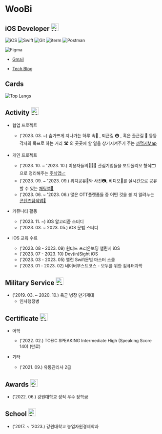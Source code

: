 

# WooBi

## iOS Developer <img src="https://raw.githubusercontent.com/Tarikul-Islam-Anik/Animated-Fluent-Emojis/master/Emojis/Hand%20gestures/Hand%20with%20Fingers%20Splayed%20Light%20Skin%20Tone.png" alt="Hand with Fingers Splayed Light Skin Tone" width="25" height="25" />

  ![iOS](https://img.shields.io/badge/iOS-000000?style=for-the-badge&logo=ios&logoColor=white)
  ![Swift](https://img.shields.io/badge/Swift-FA7343?style=for-the-badge&logo=swift&logoColor=white)
  ![Git](https://img.shields.io/badge/GIT-E44C30?style=for-the-badge&logo=git&logoColor=white)
  ![iterm](https://img.shields.io/badge/iTerm2-000000?style=for-the-badge&logo=iterm2&logoColor=white)
  ![Postman](https://img.shields.io/badge/Postman-FF6C37?style=for-the-badge&logo=postman&logoColor=white)

  ![Figma](https://img.shields.io/badge/Figma-F24E1E?style=for-the-badge&logo=figma&logoColor=white)

- [Gmail](mailto:woobios97@gmail.com)

- [Tech Blog](https://woobios97portfolio.notion.site/Develop-a6b9c8b58d40476b901101e703f5acf9?pvs=4)


## Cards

[![Top Langs](https://github-readme-stats.vercel.app/api/top-langs/?username=Woobios97)](https://github.com/anuraghazra/github-readme-stats)


## Activity <img src="https://github.com/Tarikul-Islam-Anik/Animated-Fluent-Emojis/blob/master/Emojis/People/Man%20Running.png" alt="Man Ruuning" width="25" height="25" />

- 협업 프로젝트
  - ('2023. 03. ~) 숨가쁘게 지나가는 하루 속🚶 , 퇴근길 🚇 , 혹은 출근길 🚉 등등 각자의 목표로 하는 거리 🛣️ 의 곳곳에 할 일을 상기시켜주기 주는 [까먹지Map](https://github.com/Woobios97/dontforgetMAP)

- 개인 프로젝트
  - ('2023. 10. ~ '2023. 10.) 이용자들의🙋🏻‍♂️ 관심기업들을 포트폴리오 형식🗂️으로 정리해주는 [주식앱📈](https://github.com/Woobios97/TradeHip)
  - ('2023. 09. ~ '2023. 09.) 위치공유📍와 사진📷, 비디오📼를 실시간으로 공유할 수 있는 [채팅앱💬](https://github.com/Woobios97/Messengar)
  - ('2023. 06. ~ '2023. 06.) 많은 OTT플랫폼들 중 어떤 것을 볼 지 알려누는 [콘텐츠탐색앱🎥](https://github.com/Woobios97/MovingSurfing)

- 커뮤니티 활동
  - ('2023. 11. ~) iOS 알고리즘 스터디
  - ('2023. 03. ~ 2023. 05.) iOS 문법 스터디
 
- iOS 교육 수료
  - ('2023. 08 - 2023. 09) 원티드 프리온보딩 챌린지 iOS
  - ('2023. 07 - 2023. 10) Dev(in)Sight iOS
  - ('2023. 03 - 2023. 05) 앨런 Swift문법 마스터 스쿨
  - ('2023. 01 - 2023. 02) 네이버부스트코스 - 모두를 위한 컴퓨터과학


## Military Service <img src="https://github.com/Tarikul-Islam-Anik/Animated-Fluent-Emojis/blob/master/Emojis/Objects/Military%20Helmet.png" alt="Military Helmet" width="25" height="25" />
- ('2019. 03. ~ 2020. 10.) 육군 병장 만기제대
  - 인사행정병

## Certificate <img src="https://github.com/Tarikul-Islam-Anik/Animated-Fluent-Emojis/blob/master/Emojis/Activities/Military%20Medal.png" alt="Military Medal" width="25" height="25" />

- 어학
  - ('2022. 02.) TOEIC SPEAKING Intermediate High (Speaking Score 140) (만료)
    
- 기타
  - ('2021. 09.) 유통관리사 2급


## Awards <img src="https://github.com/Tarikul-Islam-Anik/Animated-Fluent-Emojis/blob/master/Emojis/Symbols/Check%20Mark%20Button.png" alt="Check Mark Button" width="25" height="25" />
- ('2022. 06.) 강원대학교 성적 우수 장학금

 
## School <img src="https://github.com/Tarikul-Islam-Anik/Animated-Fluent-Emojis/blob/master/Emojis/Travel%20and%20places/School.png" alt="School" width="25" height="25" />

- ('2017. ~ '2023.) 강원대학교 농업자원경제학과

